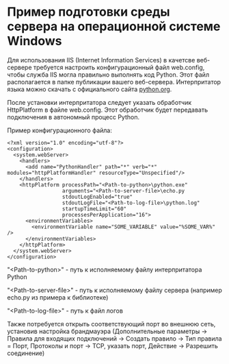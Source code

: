 # Пример подготовки среды сервера на операционной системе Windows

Для использования IIS (Internet Information Services) в качетсве веб-сервере требуется настроить конфигурационный файл web.config,
чтобы служба IIS могла правильно выполнять код Python. Этот файл располагается в папке публикации вашего веб-сервера.
Интерпритатор языка можно скачать с официального сайта [python.org](https://www.python.org/downloads/).

После установки интерпритатора следует указать обработчик HttpPlatform в файле web.config. Этот обработчик будет передавать подключения в автономный процесс Python.

Пример конфигурационного файла:

```
<?xml version="1.0" encoding="utf-8"?>
<configuration>
  <system.webServer>
    <handlers>
      <add name="PythonHandler" path="*" verb="*" modules="httpPlatformHandler" resourceType="Unspecified"/>
    </handlers>
    <httpPlatform processPath="<Path-to-python>\python.exe"
                  arguments="<Path-to-server-file>\echo.py
                  stdoutLogEnabled="true"
                  stdoutLogFile="<Path-to-log-file>\python.log"
                  startupTimeLimit="60"
                  processesPerApplication="16">
      <environmentVariables>
        <environmentVariable name="SOME_VARIABLE" value="%SOME_VAR%" />
      </environmentVariables>
    </httpPlatform>
  </system.webServer>
</configuration>
```

"\<Path-to-python\>" - путь к исполняемому файлу интерпритатора Python

"\<Path-to-server-file\>" - путь к исполняемому файлу сервера (например echo.py из примера к библиотеке)

"\<Path-to-log-file\>" - путь к файл логов

Также потребуется открыть соответствующий порт во внешнюю сеть, установив настройка брандмауэра (Дополнительные параметры -> Правила для входящих подключений -> Создать правило -> Тип правила = Порт, Протоколы и порт -> TCP, указать порт, Действие -> Разрешить соединение)